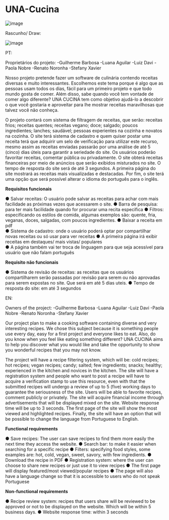 # UNA-Cucina


![image](https://github.com/renatonoronha/UNA-Cucina/assets/132279548/433dacba-0ca8-49a7-9c87-6b84b468eb14)


Rascunho/ Draw:

![image](https://github.com/renatonoronha/UNA-Cucina/assets/132279548/95c6b9d4-0925-4011-b9f9-ba3426bb3957)


PT: 

Proprietários do projeto:
-Guilherme Barbosa
-Luana Aguilar
-Luiz Davi
-Paola Nobre
-Renato Noronha
-Stefany Xavier

Nosso projeto pretende fazer um software de culinária contendo receitas diversas e muito interessantes. Escolhemos este tema porque é algo que as pessoas usam todos os dias, fácil para um primeiro projeto e que todo mundo gosta de comer. Além disso, sabe quando você tem vontade de comer algo diferente? UNA CUCINA tem como objetivo ajudá-lo a descobrir o que você gostaria e aproveitar para lhe mostrar receitas maravilhosas que talvez você não conheça.

O projeto contará com sistema de filtragem de receitas, que serão: receitas frios; receitas quentes; receitas vegano; doce; salgado; poucos ingredientes; lanches; saudável; pessoas experientes na cozinha e novatos na cozinha. O site terá sistema de cadastro e quem quiser postar uma receita terá que adquirir um selo de verificação para utilizar este recurso, mesmo assim as receitas enviadas passarão por uma análise de até 5 (cinco) dias úteis para garantir a seriedade do site. Os usuários poderão favoritar receitas, comentar pública ou privadamente. O site obterá receitas financeiras por meio de anúncios que serão exibidos misturados no site. O tempo de resposta do site será de até 3 segundos. A primeira página do site mostrará as receitas mais visualizadas e destacadas. Por fim, o site terá uma opção que será possível alterar o idioma do português para o inglês.

**Requisitos funcionais**

● Salvar receitas: O usuário pode salvar as receitas para achar com mais facilidade as próximas vezes que acessarem o site. 
● Barra de pesquisa: para ter mais facilidade quando for procurar uma recita especifica 
● Filtros: especificando os estilos de comida, algumas exemplos são: quente, fria, veganas, doces, salgadas, com poucos ingredientes. 
● Baixar a receita em pdf  
● Sistema de cadastro: onde o usuário poderá optar por compartilhar novas receitas ou só usar para ver receitas 
● A primeira página irá exibir receitas em destaques/ mais vistas/ populares  
● A página também vai ter troca de linguagem para que seja acessível para usuário que não falam português

**Requisito não funcionais**

● Sistema de revisão de receitas: as receitas que os usuários compartilharem serão passadas por revisão para serem ou não aprovadas para serem expostas no site. Que será em até 5 dias uteis. 
● Tempo de resposta do site: em até 3 segundos  





EN: 

Owners of the project:
-Guilherme Barbosa
-Luana Aguilar
-Luiz Davi
-Paola Nobre
-Renato Noronha
-Stefany Xavier

Our project plan to make a cooking software containing diverse and very interesting recipes. We chose this subject because it is something people use every day, easy for a first project and everyone likes to eat. Also, do you know when you feel like eating something different? UNA CUCINA aims to help you discover what you would like and take the opportunity to show you wonderful recipes that you may not know.

The project will have a recipe filtering system, which will be: cold recipes; hot recipes; vegan recipes; candy; salted; few ingredients; snacks; healthy; experienced in the kitchen and novices in the kitchen.
The site will have a registration system and people who want to post a recipe will have to acquire a verification stamp to use this resource, even with that the submitted recipes will undergo a review of up to 5 (five) working days to guarantee the seriousness of the site. Users will be able to favorite recipes, comment publicly or privately. The site will acquire financial income through advertisements that will be displayed mixed on the site. Website response time will be up to 3 seconds. The first page of the site will show the most viewed and highlighted recipes. Finally, the site will have an option that will be possible to change the language from Portuguese to English.

**Functional requirements**

● Save recipes: The user can save recipes to find them more easily the next time they access the website.
● Search bar: to make it easier when searching for a specific recipe
● Filters: specifying food styles, some examples are: hot, cold, vegan, sweet, savory, with few ingredients.
● Download the recipe in PDF
● Registration system: where the user can choose to share new recipes or just use it to view recipes
● The first page will display featured/most viewed/popular recipes
● The page will also have a language change so that it is accessible to users who do not speak Portuguese

**Non-functional requirements**

● Recipe review system: recipes that users share will be reviewed to be approved or not to be displayed on the website. Which will be within 5 business days.
● Website response time: within 3 seconds


